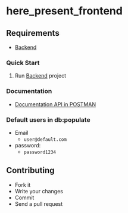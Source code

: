 # here_present_frontend

## Requirements
+ [Backend](https://github.com/unisocisec/here_present_backend)

### Quick Start
1. Run [Backend](https://github.com/unisocisec/here_present_backend) project

### Documentation
+ [Documentation API in POSTMAN](https://documenter.getpostman.com/view/10306115/TzY4ea5F)

### Default users in db:populate

+ Email
  + `user@default.com`
+ password:
  + `password1234`
  
## Contributing

* Fork it
* Write your changes
* Commit
* Send a pull request

